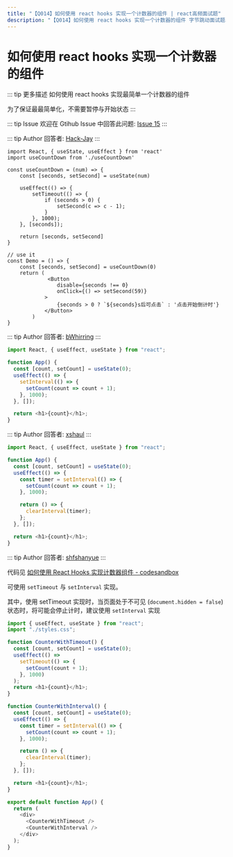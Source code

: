```yaml
---
title: "【Q014】如何使用 react hooks 实现一个计数器的组件 | react高频面试题"
description: "【Q014】如何使用 react hooks 实现一个计数器的组件 字节跳动面试题、阿里腾讯面试题、美团小米面试题。"
---
```


# 如何使用 react hooks 实现一个计数器的组件

::: tip 更多描述
如何使用 react hooks 实现最简单一个计数器的组件

为了保证最最简单化，不需要暂停与开始状态
:::

::: tip Issue
欢迎在 Gtihub Issue 中回答此问题: [Issue 15](https://github.com/shfshanyue/Daily-Question/issues/15)
:::

::: tip Author
回答者: [Hack-Jay](https://github.com/Hack-Jay)
:::

```
import React, { useState, useEffect } from 'react'
import useCountDown from './useCountDown'

const useCountDown = (num) => {
    const [seconds, setSecond] = useState(num)

    useEffect(() => {
        setTimeout(() => {
            if (seconds > 0) {
                setSecond(c => c - 1);
            }
        }, 1000);
    }, [seconds]);

    return [seconds, setSecond]
}

// use it
const Demo = () => {
    const [seconds, setSecond] = useCountDown(0)
    return (
             <Button
                disable={seconds !== 0}
                onClick={() => setSecond(59)}
            >
                {seconds > 0 ? `${seconds}s后可点击` : '点击开始倒计时'}
            </Button>
        )
}
```

::: tip Author
回答者: [bWhirring](https://github.com/bWhirring)
:::

```js
import React, { useEffect, useState } from "react";

function App() {
  const [count, setCount] = useState(0);
  useEffect(() => {
    setInterval(() => {
      setCount(count => count + 1);
    }, 1000);
  }, []);

  return <h1>{count}</h1>;
}
```

::: tip Author
回答者: [xshaul](https://github.com/xshaul)
:::

```js
import React, { useEffect, useState } from "react";

function App() {
  const [count, setCount] = useState(0);
  useEffect(() => {
    const timer = setInterval(() => {
      setCount(count => count + 1);
    }, 1000);

    return () => {
      clearInterval(timer);
    };
  }, []);

  return <h1>{count}</h1>;
}
```

::: tip Author
回答者: [shfshanyue](https://github.com/shfshanyue)
:::

代码见 [如何使用 React Hooks 实现计数器组件 - codesandbox](https://codesandbox.io/s/shiyong-react-hooks-ruheshixianyigejishuqi-counter-tc5u1?file=/src/App.js)

可使用 `setTimeout` 与 `setInterval` 实现。

其中，使用 setTimeout 实现时，当页面处于不可见 (`document.hidden = false`) 状态时，将可能会停止计时，建议使用 `setInterval` 实现

```js
import { useEffect, useState } from "react";
import "./styles.css";

function CounterWithTimeout() {
  const [count, setCount] = useState(0);
  useEffect(() =>
    setTimeout(() => {
      setCount(count + 1);
    }, 1000)
  );
  return <h1>{count}</h1>;
}

function CounterWithInterval() {
  const [count, setCount] = useState(0);
  useEffect(() => {
    const timer = setInterval(() => {
      setCount(count => count + 1);
    }, 1000);

    return () => {
      clearInterval(timer);
    };
  }, []);

  return <h1>{count}</h1>;
}

export default function App() {
  return (
    <div>
      <CounterWithTimeout />
      <CounterWithInterval />
    </div>
  );
}
```
